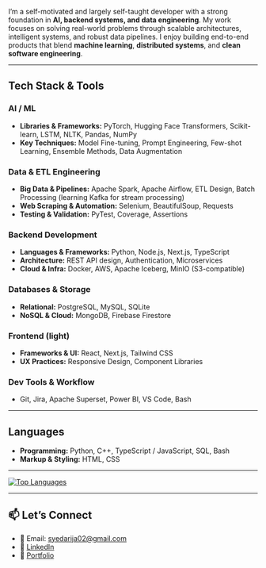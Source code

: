 I’m a self-motivated and largely self-taught developer with a strong foundation in **AI, backend systems, and data engineering**. My work focuses on solving real-world problems through scalable architectures, intelligent systems, and robust data pipelines. I enjoy building end-to-end products that blend **machine learning**, **distributed systems**, and **clean software engineering**.

---

## Tech Stack & Tools

### AI / ML
- **Libraries & Frameworks:** PyTorch, Hugging Face Transformers, Scikit-learn, LSTM, NLTK, Pandas, NumPy
- **Key Techniques:** Model Fine-tuning, Prompt Engineering, Few-shot Learning, Ensemble Methods, Data Augmentation

### Data & ETL Engineering
- **Big Data & Pipelines:** Apache Spark, Apache Airflow, ETL Design, Batch Processing (learning Kafka for stream processing)
- **Web Scraping & Automation:** Selenium, BeautifulSoup, Requests
- **Testing & Validation:** PyTest, Coverage, Assertions

### Backend Development
- **Languages & Frameworks:** Python, Node.js, Next.js, TypeScript
- **Architecture:** REST API design, Authentication, Microservices
- **Cloud & Infra:** Docker, AWS, Apache Iceberg, MinIO (S3-compatible)

### Databases & Storage
- **Relational:** PostgreSQL, MySQL, SQLite
- **NoSQL & Cloud:** MongoDB, Firebase Firestore

### Frontend (light)
- **Frameworks & UI:** React, Next.js, Tailwind CSS
- **UX Practices:** Responsive Design, Component Libraries

### Dev Tools & Workflow
- Git, Jira, Apache Superset, Power BI, VS Code, Bash

---

## Languages

- **Programming:** Python, C++, TypeScript / JavaScript, SQL, Bash
- **Markup & Styling:** HTML, CSS

--- 
[![Top Languages](https://github-readme-stats.vercel.app/api/top-langs/?username=rijahasan&layout=compact&hide=jupyter%20notebook&theme=github_light&langs_count=10&card_width=550)](https://github.com/rijahasan/github-readme-stats)

---

## 📫 Let’s Connect

- 📧 Email: [syedarija02@gmail.com](mailto:syedarija02@gmail.com)  
- 🔗 [LinkedIn](https://linkedin.com/in/rija-hasan)  
- 🧠 [Portfolio](https://github.com/rijahasan?tab=repositories)  
